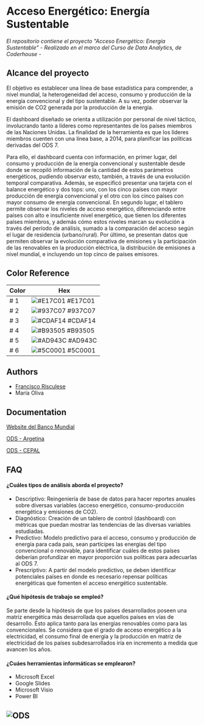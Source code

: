 
# Acceso Energético: Energía Sustentable

*El repositorio contiene el proyecto "Acceso Energético: Energía Sustentable" - Realizado en el marco del Curso de Data Analytics, de Coderhouse -*

## Alcance del proyecto

El objetivo es establecer una línea de base estadística para comprender, a nivel mundial, la heterogeneidad del acceso, consumo y producción de la energía convencional y del tipo sustentable. A su vez, poder observar la emisión de CO2 generada por la producción de la energía.

El dashboard diseñado se orienta a utilización por personal de nivel táctico, involucrando tanto a líderes como representantes de los países miembros de las Naciones Unidas. La finalidad de la herramienta es que los líderes miembros cuenten con una línea base, a 2014, para planificar las políticas derivadas del ODS 7.

Para ello, el dashboard cuenta con información, en primer lugar, del consumo y producción de la energía convencional y sustentable desde donde se recopiló información de la cantidad de estos parámetros energéticos, pudiendo observar esto, también, a través de una evolución temporal comparativa. Además, se especificó presentar una tarjeta con el balance energético y dos tops: uno, con los cinco países con mayor producción de energía convencional y el otro con los cinco países con mayor consumo de energía convencional. En segundo lugar, el tablero permite observar los niveles de acceso energético, diferenciando entre países con alto e insuficiente nivel energético, que tienen los diferentes países miembros, y además cómo estos niveles marcan su evolución a través del período de análisis, sumado a la comparación del acceso según el lugar de residencia (urbano/rural). Por último, se presentan datos que permiten observar la evolución comparativa de emisiones y la participación de las renovables en la producción eléctrica, la distribución de emisiones a nivel mundial, e incluyendo un top cinco de países emisores.

## Color Reference

| Color             | Hex                                                                |
| ----------------- | ------------------------------------------------------------------ |
| # 1 | ![#E17C01](https://via.placeholder.com/10/E17C01?text=+) #E17C01 |
| # 2 | ![#937C07](https://via.placeholder.com/10/937C07?text=+) #937C07 |
| # 3 | ![#CDAF14](https://via.placeholder.com/10/CDAF14?text=+) #CDAF14 |
| # 4 | ![#B93505](https://via.placeholder.com/10/B93505?text=+) #B93505 |
| # 5 | ![#AD943C](https://via.placeholder.com/10/AD943C?text=+) #AD943C |
| # 6 | ![#5C0001](https://via.placeholder.com/10/5C0001?text=+) #5C0001 |


## Authors

- [Francisco Risculese](https://www.linkedin.com/in/francisco-risculese/)
- María Oliva


## Documentation

[Website del Banco Mundial](https://data.worldbank.org)

[ODS - Argetina](https://www.argentina.gob.ar/politicassociales/ods/institucional/17objetivos)

[ODS - CEPAL](https://www.cepal.org/es/temas/agenda-2030-desarrollo-sostenible/objetivos-desarrollo-sostenible-ods)


## FAQ

#### ¿Cuáles tipos de análisis aborda el proyecto?

- Descriptivo: Reingeniería de base de datos para hacer reportes anuales sobre diversas variables (acceso energético, consumo-producción energética y emisiones de CO2).
- Diagnóstico: Creación de un tablero de control (dashboard) con métricas que puedan mostrar las tendencias de las diversas variables estudiadas.
- Predictivo: Modelo predictivo para el acceso, consumo y producción de energía para cada país, sean partícipes las energías del tipo convencional o renovable, para identificar cuáles de estos países deberían profundizar en mayor proporción sus políticas para adecuarlas al ODS 7.
- Prescriptivo: A partir del modelo predictivo, se deben identificar potenciales países en donde es necesario repensar políticas energéticas que fomenten el acceso energético sustentable.

#### ¿Qué hipótesis de trabajo se empleó?

Se parte desde la hipótesis de que los países desarrollados poseen una matriz energética más desarrollada que aquellos países en vías de desarrollo. Esto aplica tanto para las energías renovables como para las convencionales.
Se considera que el grado de acceso energético a la electricidad, el consumo final de energía y la producción en matriz de electricidad de los países subdesarrollados iría en incremento a medida que avancen los años.

#### ¿Cuáes herramientas informáticas se emplearon?

- Microsoft Excel
- Google Slides
- Microsoft Visio
- Power BI

![ODS](https://github.com/FRTalas99/frtalas99/assets/147644289/84d3f948-148a-4b26-8c8d-faafc136450c)
---
